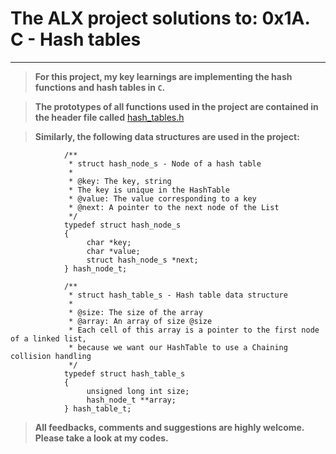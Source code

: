# The ALX project solutions to: 0x1A. C - Hash tables
--------

> <b>For this project, my key learnings are implementing the hash functions and hash tables in `C`.</b>


> <b>The prototypes of all functions used in the project are contained in the  header file called</b> [hash_tables.h](./hash_tables.h)


> <b>Similarly, the following data structures are used in the project:</b>
                
                
                /**
                 * struct hash_node_s - Node of a hash table
                 *
                 * @key: The key, string
                 * The key is unique in the HashTable
                 * @value: The value corresponding to a key
                 * @next: A pointer to the next node of the List
                 */
                typedef struct hash_node_s
                {  
                     char *key;
                     char *value;
                     struct hash_node_s *next;
                } hash_node_t;
                
                /**
                 * struct hash_table_s - Hash table data structure
                 *
                 * @size: The size of the array
                 * @array: An array of size @size
                 * Each cell of this array is a pointer to the first node of a linked list,
                 * because we want our HashTable to use a Chaining collision handling
                 */
                typedef struct hash_table_s
                {
                     unsigned long int size;
                     hash_node_t **array;
                } hash_table_t;


> <b>All feedbacks, comments and suggestions are highly welcome. Please take a look at my codes.</b>
